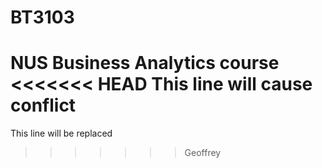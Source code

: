 # BT3103

NUS Business Analytics course
<<<<<<< HEAD
This line will cause conflict
=======
This line will be replaced
>>>>>>> Geoffrey
